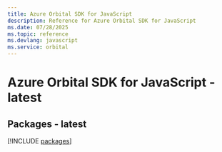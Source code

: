 ```yaml
---
title: Azure Orbital SDK for JavaScript
description: Reference for Azure Orbital SDK for JavaScript
ms.date: 07/28/2025
ms.topic: reference
ms.devlang: javascript
ms.service: orbital
---
```

# Azure Orbital SDK for JavaScript - latest
## Packages - latest
[!INCLUDE [packages](orbital-index.md)]